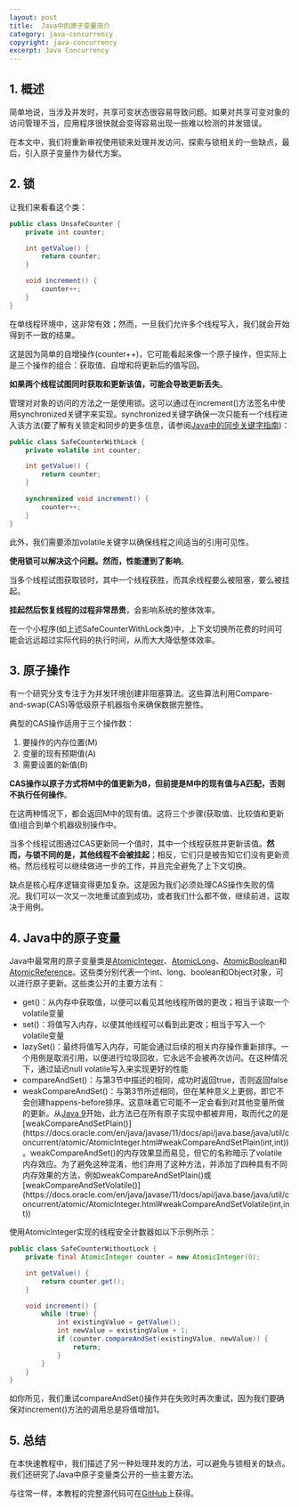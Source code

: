 ```yaml
---
layout: post
title:  Java中的原子变量简介
category: java-concurrency
copyright: java-concurrency
excerpt: Java Concurrency
---
```


## 1. 概述

简单地说，当涉及并发时，共享可变状态很容易导致问题。如果对共享可变对象的访问管理不当，应用程序很快就会变得容易出现一些难以检测的并发错误。

在本文中，我们将重新审视使用锁来处理并发访问，探索与锁相关的一些缺点，最后，引入原子变量作为替代方案。

## 2. 锁

让我们来看看这个类：

```java
public class UnsafeCounter {
    private int counter;

    int getValue() {
        return counter;
    }

    void increment() {
        counter++;
    }
}
```

在单线程环境中，这非常有效；然而，一旦我们允许多个线程写入，我们就会开始得到不一致的结果。

这是因为简单的自增操作(counter++)，它可能看起来像一个原子操作，但实际上是三个操作的组合：获取值、自增和将更新后的值写回。

**如果两个线程试图同时获取和更新该值，可能会导致更新丢失**。

管理对对象的访问的方法之一是使用锁。这可以通过在increment()方法签名中使用synchronized关键字来实现。synchronized关键字确保一次只能有一个线程进入该方法(要了解有关锁定和同步的更多信息，请参阅[Java中的同步关键字指南](https://www.baeldung.com/java-synchronized))：

```java
public class SafeCounterWithLock {
    private volatile int counter;

    int getValue() {
        return counter;
    }

    synchronized void increment() {
        counter++;
    }
}
```

此外，我们需要添加volatile关键字以确保线程之间适当的引用可见性。

**使用锁可以解决这个问题。然而，性能遭到了影响**。

当多个线程试图获取锁时，其中一个线程获胜，而其余线程要么被阻塞，要么被挂起。

**挂起然后恢复线程的过程非常昂贵**，会影响系统的整体效率。

在一个小程序(如上述SafeCounterWithLock类)中，上下文切换所花费的时间可能会远远超过实际代码的执行时间，从而大大降低整体效率。

## 3. 原子操作

有一个研究分支专注于为并发环境创建非阻塞算法。这些算法利用Compare-and-swap(CAS)等低级原子机器指令来确保数据完整性。

典型的CAS操作适用于三个操作数：

1. 要操作的内存位置(M)
2. 变量的现有预期值(A)
3. 需要设置的新值(B)

**CAS操作以原子方式将M中的值更新为B，但前提是M中的现有值与A匹配，否则不执行任何操作**。

在这两种情况下，都会返回M中的现有值。这将三个步骤(获取值、比较值和更新值)组合到单个机器级别操作中。

当多个线程试图通过CAS更新同一个值时，其中一个线程获胜并更新该值。**然而，与锁不同的是，其他线程不会被挂起**；相反，它们只是被告知它们没有更新资格。然后线程可以继续做进一步的工作，并且完全避免了上下文切换。

缺点是核心程序逻辑变得更加复杂。这是因为我们必须处理CAS操作失败的情况。我们可以一次又一次地重试直到成功，或者我们什么都不做，继续前进，这取决于用例。

## 4. Java中的原子变量

Java中最常用的原子变量类是[AtomicInteger](https://docs.oracle.com/en/java/javase/11/docs/api/java.base/java/util/concurrent/atomic/AtomicInteger.html)、[AtomicLong](https://docs.oracle.com/en/java/javase/11/docs/api/java.base/java/util/concurrent/atomic/AtomicLong.html)、[AtomicBoolean](https://docs.oracle.com/en/java/javase/11/docs/api/java.base/java/util/concurrent/atomic/AtomicBoolean.html)和[AtomicReference](https://docs.oracle.com/en/java/javase/11/docs/api/java.base/java/util/concurrent/atomic/AtomicReference.html)。这些类分别代表一个int、long、boolean和Object对象，可以进行原子更新。这些类公开的主要方法有：

+ get()：从内存中获取值，以便可以看见其他线程所做的更改；相当于读取一个volatile变量
+ set()：将值写入内存，以便其他线程可以看到此更改；相当于写入一个volatile变量
+ lazySet()：最终将值写入内存，可能会通过后续的相关内存操作重新排序。一个用例是取消引用，以便进行垃圾回收，它永远不会被再次访问。在这种情况下，通过延迟null volatile写入来实现更好的性能
+ compareAndSet()：与第3节中描述的相同，成功时返回true，否则返回false
+ weakCompareAndSet()：与第3节所述相同，但在某种意义上更弱，即它不会创建happens-before排序。这意味着它可能不一定会看到对其他变量所做的更新。从[Java 9](https://docs.oracle.com/en/java/javase/11/docs/api/java.base/java/util/concurrent/atomic/AtomicInteger.html#weakCompareAndSet(int,int))开始，此方法已在所有原子实现中都被弃用，取而代之的是[weakCompareAndSetPlain()](https://docs.oracle.com/en/java/javase/11/docs/api/java.base/java/util/concurrent/atomic/AtomicInteger.html#weakCompareAndSetPlain(int,int))。weakCompareAndSet()的内存效果显而易见，但它的名称暗示了volatile内存效应。为了避免这种混淆，他们弃用了这种方法，并添加了四种具有不同内存效果的方法，例如weakCompareAndSetPlain()或[weakCompareAndSetVolatile()](https://docs.oracle.com/en/java/javase/11/docs/api/java.base/java/util/concurrent/atomic/AtomicInteger.html#weakCompareAndSetVolatile(int,int))

使用AtomicInteger实现的线程安全计数器如以下示例所示：

```java
public class SafeCounterWithoutLock {
    private final AtomicInteger counter = new AtomicInteger(0);

    int getValue() {
        return counter.get();
    }

    void increment() {
        while (true) {
            int existingValue = getValue();
            int newValue = existingValue + 1;
            if (counter.compareAndSet(existingValue, newValue)) {
                return;
            }
        }
    }
}
```

如你所见，我们重试compareAndSet()操作并在失败时再次重试，因为我们要确保对increment()方法的调用总是将值增加1。

## 5. 总结

在本快速教程中，我们描述了另一种处理并发的方法，可以避免与锁相关的缺点。我们还研究了Java中原子变量类公开的一些主要方法。

与往常一样，本教程的完整源代码可在[GitHub](https://github.com/tuyucheng7/taketoday-tutorial4j/tree/master/java-core-modules/java-concurrency-advanced-1)上获得。